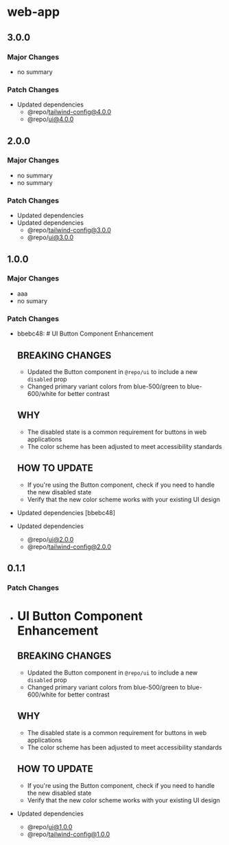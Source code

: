 # web-app

## 3.0.0

### Major Changes

- no summary

### Patch Changes

- Updated dependencies
  - @repo/tailwind-config@4.0.0
  - @repo/ui@4.0.0

## 2.0.0

### Major Changes

- no summary
- no summary

### Patch Changes

- Updated dependencies
- Updated dependencies
  - @repo/tailwind-config@3.0.0
  - @repo/ui@3.0.0

## 1.0.0

### Major Changes

- aaa
- no sumary

### Patch Changes

- bbebc48: # UI Button Component Enhancement

  ## BREAKING CHANGES

  - Updated the Button component in `@repo/ui` to include a new `disabled` prop
  - Changed primary variant colors from blue-500/green to blue-600/white for better contrast

  ## WHY

  - The disabled state is a common requirement for buttons in web applications
  - The color scheme has been adjusted to meet accessibility standards

  ## HOW TO UPDATE

  - If you're using the Button component, check if you need to handle the new disabled state
  - Verify that the new color scheme works with your existing UI design

- Updated dependencies [bbebc48]
- Updated dependencies
  - @repo/ui@2.0.0
  - @repo/tailwind-config@2.0.0

## 0.1.1

### Patch Changes

- # UI Button Component Enhancement

  ## BREAKING CHANGES

  - Updated the Button component in `@repo/ui` to include a new `disabled` prop
  - Changed primary variant colors from blue-500/green to blue-600/white for better contrast

  ## WHY

  - The disabled state is a common requirement for buttons in web applications
  - The color scheme has been adjusted to meet accessibility standards

  ## HOW TO UPDATE

  - If you're using the Button component, check if you need to handle the new disabled state
  - Verify that the new color scheme works with your existing UI design

- Updated dependencies
  - @repo/ui@1.0.0
  - @repo/tailwind-config@1.0.0
